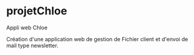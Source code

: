 # projetChloe
Appli web Chloe

Création d'une application web de gestion de Fichier client et d'envoi de mail type newsletter.
